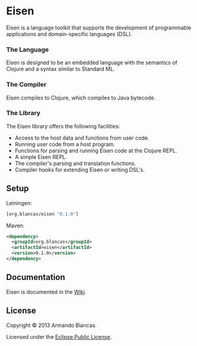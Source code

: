 # Eisen

Eisen is a language toolkit that supports the development of programmable applications and domain-specific languages (DSL).

### The Language

Eisen is designed to be an embedded language with the semantics of Clojure and a syntax similar to Standard ML.

### The Compiler

Eisen compiles to Clojure, which compiles to Java bytecode.

### The Library

The Eisen library offers the following facilities:

* Access to the host data and functions from user code.
* Running user code from a host program.
* Functions for parsing and running Eisen code at the Clojure REPL.
* A simple Eisen REPL.
* The compiler's parsing and translation functions.
* Compiler hooks for extending Eisen or writing DSL's.

## Setup

Leiningen:

```clojure
[org.blancas/eisen "0.1.0"]
```

Maven:

```xml
<dependency>
  <groupId>org.blancas</groupId>
  <artifactId>eisen</artifactId>
  <version>0.1.0</version>
</dependency>
```

## Documentation

Eisen is documented in the [Wiki](https://github.com/blancas/eisen/wiki).

## License

Copyright © 2013 Armando Blancas.

Licensed under the [Eclipse Public License](http://www.eclipse.org/legal/epl-v10.html).
